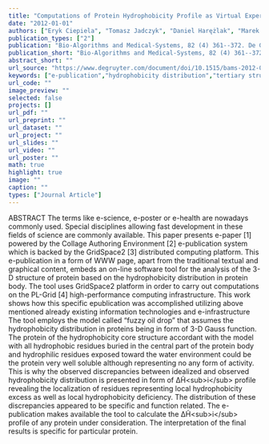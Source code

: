 ```yaml
---
title: "Computations of Protein Hydrophobicity Profile as Virtual Experiment in Gridspace Virtual Laboratory"
date: "2012-01-01"
authors: ["Eryk Ciepiela", "Tomasz Jadczyk", "Daniel Harężlak", "Marek Kasztelnik", "Piotr Nowakowski", "Grzegorz Dyk", "Maciej Malawski", "Marian Bubak", "Irena Roterman"]
publication_types: ["2"]
publication: "Bio-Algorithms and Medical-Systems, 82 (4) 361--372. De Gruyter https://doi.org/10.1515/bams-2012-0026"
publication_short: "Bio-Algorithms and Medical-Systems, 82 (4) 361--372. De Gruyter https://doi.org/10.1515/bams-2012-0026"
abstract_short: ""
url_source: "https://www.degruyter.com/document/doi/10.1515/bams-2012-0026/html"
keywords: ["e-publication","hydrophobicity distribution","tertiary structure of proteins","virtual laboratory"]
url_code: ""
image_preview: ""
selected: false
projects: []
url_pdf: ""
url_preprint: ""
url_dataset: ""
url_project: ""
url_slides: ""
url_video: ""
url_poster: ""
math: true
highlight: true
image: ""
caption: ""
types: ["Journal Article"]
---
```

ABSTRACT The terms like e-science, e-poster or e-health are nowadays commonly used. Special disciplines allowing fast development in these fields of science are commonly available. This paper presents e-paper [1] powered by the Collage Authoring Environment [2] e-publication system which is backed by the GridSpace2 [3] distributed computing platform. This e-publication in a form of WWW page, apart from the traditional textual and graphical content, embeds an on-line software tool for the analysis of the 3-D structure of protein based on the hydrophobicity distribution in protein body. The tool uses GridSpace2 platform in order to carry out computations on the PL-Grid [4] high-performance computing infrastructure. This work shows how this specific epublication was accomplished utilizing above mentioned already existing information technologies and e-infrastructure The tool employs the model called “fuzzy oil drop” that assumes the hydrophobicity distribution in proteins being in form of 3-D Gauss function. The protein of the hydrophobicity core structure accordant with the model with all hydrophobic residues buried in the central part of the protein body and hydrophilic residues exposed toward the water environment could be the protein very well soluble although representing no any form of activity. This is why the observed discrepancies between idealized and observed hydrophobicity distribution is presented in form of ΔH̃&lt;sub&gt;i&lt;/sub&gt; profile revealing the localization of residues representing local hydrophobicity excess as well as local hydrophobicity deficiency. The distribution of these discrepancies appeared to be specific and function related. The e-publication makes available the tool to calculate the ΔH̃&lt;sub&gt;i&lt;/sub&gt; profile of any protein under consideration. The interpretation of the final results is specific for particular protein.
